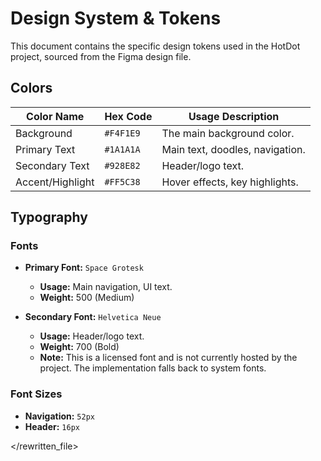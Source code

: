 # Design System & Tokens

This document contains the specific design tokens used in the HotDot project, sourced from the Figma design file.

## Colors

| Color Name      | Hex Code   | Usage Description              |
| --------------- | ---------- | ------------------------------ |
| Background      | `#F4F1E9`  | The main background color.     |
| Primary Text    | `#1A1A1A`  | Main text, doodles, navigation.|
| Secondary Text  | `#928E82`  | Header/logo text.              |
| Accent/Highlight| `#FF5C38`  | Hover effects, key highlights. |

## Typography

### Fonts

- **Primary Font:** `Space Grotesk`
  - **Usage:** Main navigation, UI text.
  - **Weight:** 500 (Medium)

- **Secondary Font:** `Helvetica Neue`
  - **Usage:** Header/logo text.
  - **Weight:** 700 (Bold)
  - **Note:** This is a licensed font and is not currently hosted by the project. The implementation falls back to system fonts.

### Font Sizes

- **Navigation:** `52px`
- **Header:** `16px`

</rewritten_file> 